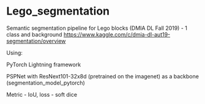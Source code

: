 # Lego_segmentation
Semantic segmentation pipeline for Lego blocks (DMIA DL Fall 2019) - 1 class and background
https://www.kaggle.com/c/dmia-dl-aut19-segmentation/overview

Using:

PyTorch Lightning framework

PSPNet with ResNext101-32x8d (pretrained on the imagenet) as a backbone (segmentation_model_pytorch)

Metric - IoU, loss - soft dice
